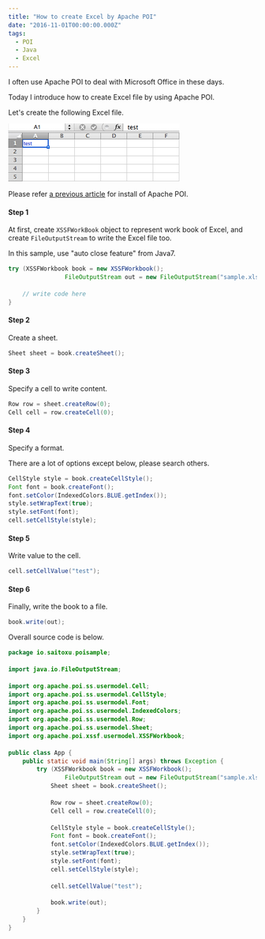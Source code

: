 ```yaml
---
title: "How to create Excel by Apache POI"
date: "2016-11-01T00:00:00.000Z"
tags:
  - POI
  - Java
  - Excel
---
```

I often use Apache POI to deal with Microsoft Office in these days.

Today I introduce how to create Excel file by using Apache POI.

Let's create the following Excel file.

![Sample Excel](./2016-11-01-sample-excel.png)

Please refer [a previous article](/2016/10/how-to-create-powerpoint-via-poi)
for install of Apache POI.

#### **Step 1**
At first, create `XSSFWorkBook` object to represent work book of Excel,
and create `FileOutputStream` to write the Excel file too.

In this sample, use \"auto close feature\" from Java7.

```java
try (XSSFWorkbook book = new XSSFWorkbook();
				FileOutputStream out = new FileOutputStream("sample.xlsx")) {

    // write code here
}
```

#### **Step 2**
Create a sheet.

```java
Sheet sheet = book.createSheet();
```

#### **Step 3**
Specify a cell to write content.

```java
Row row = sheet.createRow(0);
Cell cell = row.createCell(0);
```

#### **Step 4**
Specify a format.

There are a lot of options except below, please search others.

```java
CellStyle style = book.createCellStyle();
Font font = book.createFont();
font.setColor(IndexedColors.BLUE.getIndex());
style.setWrapText(true);
style.setFont(font);
cell.setCellStyle(style);
```

#### **Step 5**
Write value to the cell.

```java
cell.setCellValue("test");
```


#### **Step 6**
Finally, write the book to a file.

```java
book.write(out);
```

Overall source code is below.

```java
package io.saitoxu.poisample;

import java.io.FileOutputStream;

import org.apache.poi.ss.usermodel.Cell;
import org.apache.poi.ss.usermodel.CellStyle;
import org.apache.poi.ss.usermodel.Font;
import org.apache.poi.ss.usermodel.IndexedColors;
import org.apache.poi.ss.usermodel.Row;
import org.apache.poi.ss.usermodel.Sheet;
import org.apache.poi.xssf.usermodel.XSSFWorkbook;

public class App {
    public static void main(String[] args) throws Exception {
        try (XSSFWorkbook book = new XSSFWorkbook();
                FileOutputStream out = new FileOutputStream("sample.xlsx")) {
            Sheet sheet = book.createSheet();

            Row row = sheet.createRow(0);
            Cell cell = row.createCell(0);

            CellStyle style = book.createCellStyle();
            Font font = book.createFont();
            font.setColor(IndexedColors.BLUE.getIndex());
            style.setWrapText(true);
            style.setFont(font);
            cell.setCellStyle(style);

            cell.setCellValue("test");

            book.write(out);
        }
    }
}
```
